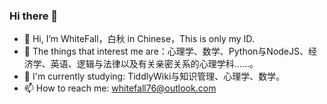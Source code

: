 ### Hi there 👋
<!---
Zacharia2/Zacharia2 is a ✨ special ✨ repository because its `README.md` (this file) appears on your GitHub profile.
You can click the Preview link to take a look at your changes.
--->

- 👋 Hi, I’m WhiteFall，白秋 in Chinese，This is only my ID.
- 👀 The things that interest me are：心理学、数学、Python与NodeJS、经济学、英语、逻辑与法律以及有关亲密关系的心理学科……。
- 🌱 I'm currently studying: TiddlyWiki与知识管理、心理学、数学。
- 📫 How to reach me: whitefall76@outlook.com
